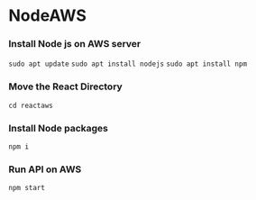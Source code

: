 # NodeAWS

### Install Node js on AWS server

`sudo apt update`
`sudo apt install nodejs`
`sudo apt install npm`

### Move the React Directory

`cd reactaws`

### Install Node packages

`npm i`

### Run API on AWS

`npm start`
